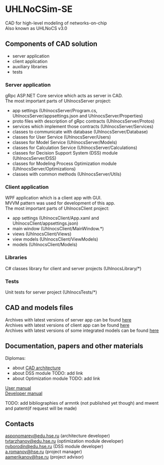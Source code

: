 # UHLNoCSim-SE
CAD for high-level modeling of networks-on-chip  
Also known as UHLNoCS v3.0

## Components of CAD solution
- server application
- client application
- auxiliary libraries
- tests

### Server application
gRpc ASP.NET Core service which acts as server in CAD.  
The most important parts of UhlnocsServer project:
- app settings (UhlnocsServer/Program.cs, UhlnocsServer/appsettings.json and UhlnocsServer/Properties)
- proto files with description of gRpc contracts (UhlnocsServer/Protos)
- services which implement those contracts (UhlnocsServer/Services)
- classes to communicate with database (UhlnocsServer/Database)
- classes for User Service (UhlnocsServer/Users)
- classes for Model Service (UhlnocsServer/Models)
- classes for Calculation Service (UhlnocsServer/Calculations)
- classes for Decision Support System (DSS) module (UhlnocsServer/DSS)
- classes for Modeling Process Optimization module (UhlnocsServer/Optimizations)
- classes with common methods (UhlnocsServer/Utils)

### Client application
WPF application which is a client app with GUI.  
MVVM pattern was used for development of this app.  
The most important parts of UhlnocsClient project:
- app settings (UhlnocsClient/App.xaml and UhlnocsClient/appsettings.json)
- main window (UhlnocsClient/MainWindow.*)
- views (UhlnocsClient/Views)
- view models (UhlnocsClient/ViewModels)
- models (UhlnocsClient/Models)

### Libraries
C# classes library for client and server projects (UhlnocsLibrary/*)

### Tests
Unit tests for server project (UhlnocsTests/*)

## CAD and models files
Archives with latest versions of server app can be found [here](https://drive.google.com/drive/folders/15iQbJkoshGzZmrkByFuh0WKycfGDQmh1?usp=share_link)  
Archives with latest versions of client app can be found [here](https://drive.google.com/drive/folders/1684iMrC6DiIUosMoYM1TSXVx5Q0oMDha?usp=share_link)  
Archives with latest versions of some integrated models can be found [here](https://drive.google.com/drive/folders/1zu0hRHXKSjRA2MSB81W-mKO-FuR59vVW?usp=share_link)  

## Documentation, papers and other materials
Diplomas:
- about [CAD architecture](https://drive.google.com/file/d/1JL6JKrYjSQ8nriAAFtOeP8ZxeE4InqM4/view?usp=drive_link)
- about DSS module TODO: add link
- about Optimization module TODO: add link

[User manual](https://docs.google.com/document/d/1TrPLn3PegrUGO-2gakrWGtYrEsQyDj8W-Q40dktWOlc/edit?usp=share_link)  
[Developer manual](https://docs.google.com/document/d/102qEiaBLqWzryhyl_K7A4h_qTBtQD5un-EVjZ4CNDOI/edit?usp=share_link)  

TODO: add bibliographies of armntk (not published yet though) and mwent and patent(if request will be made)

## Contacts
asponomarev@edu.hse.ru (architecture developer)  
tvtarzhanov@edu.hse.ru (optimization module developer)  
nyborodin@edu.hse.ru (DSS module developer)  
a.romanov@hse.ru (project manager)  
aamerikanov@hse.ru (project advisor)  
